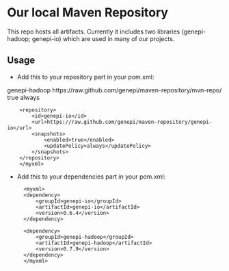 # Our local Maven Repository

This repo hosts all artifacts. 
Currently it includes two libraries (genepi-hadoop; genepi-io) which are used in many of our projects.

## Usage

- Add this to your repository part in your pom.xml:
<myxml>
		<repository>
			<id>genepi-hadoop</id>
			<url>https://raw.github.com/genepi/maven-repository/mvn-repo/</url>
			<snapshots>
				<enabled>true</enabled>
				<updatePolicy>always</updatePolicy>
			</snapshots>
		</repository>


		<repository>
			<id>genepi-io</id>
			<url>https://raw.github.com/genepi/maven-repository/genepi-io</url>
			<snapshots>
				<enabled>true</enabled>
				<updatePolicy>always</updatePolicy>
			</snapshots>
		</repository>
		</myxml>
		
- Add this to your dependencies part in your pom.xml:
		
		<myxml>
		<dependency>
			<groupId>genepi-io</groupId>
			<artifactId>genepi-io</artifactId>
			<version>0.6.4</version>
		</dependency>

		<dependency>
			<groupId>genepi-hadoop</groupId>
			<artifactId>genepi-hadoop</artifactId>
			<version>0.7.9</version>
		</dependency>
		</myxml>
